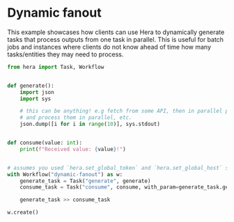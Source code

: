# Dynamic fanout

This example showcases how clients can use Hera to dynamically generate tasks that process outputs from one task in
parallel. This is useful for batch jobs and instances where clients do not know ahead of time how many tasks/entities
they may need to process.

```python
from hera import Task, Workflow


def generate():
    import json
    import sys

    # this can be anything! e.g fetch from some API, then in parallel process all entities; chunk database records
    # and process them in parallel, etc.
    json.dump([i for i in range(10)], sys.stdout)


def consume(value: int):
    print(f"Received value: {value}!")


# assumes you used `hera.set_global_token` and `hera.set_global_host` so that the workflow can be submitted
with Workflow("dynamic-fanout") as w:
    generate_task = Task("generate", generate)
    consume_task = Task("consume", consume, with_param=generate_task.get_result())

    generate_task >> consume_task

w.create()
```
